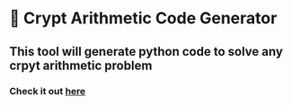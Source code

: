 # 📜 Crypt Arithmetic Code Generator
## This tool will generate python code to solve any crpyt arithmetic problem
### Check it out [here]()
